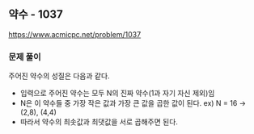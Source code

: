 ## 약수 - 1037
https://www.acmicpc.net/problem/1037

### 문제 풀이
주어진 약수의 성질은 다음과 같다.
- 입력으로 주어진 약수는 모두 N의 진짜 약수(1과 자기 자신 제외)임
- N은 이 약수들 중 가장 작은 값과 가장 큰 값을 곱한 값이 된다. ex) N = 16 -> (2,8), (4,4)
- 따라서 약수의 최솟값과 최댓값을 서로 곱해주면 된다.